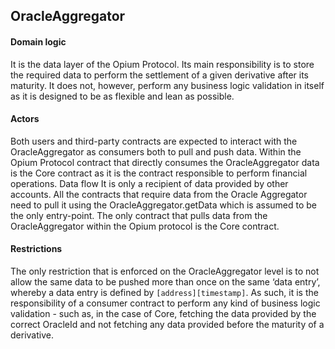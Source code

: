 ## OracleAggregator

#### Domain logic

It is the data layer of the Opium Protocol. Its main responsibility is to store the required data to perform the settlement of a given derivative after its maturity. It does not, however, perform any business logic validation in itself as it is designed to be as flexible and lean as possible.

#### Actors

Both users and third-party contracts are expected to interact with the OracleAggregator as consumers both to pull and push data. Within the Opium Protocol contract that directly consumes the OracleAggregator data is the Core contract as it is the contract responsible to perform financial operations.
Data flow
It is only a recipient of data provided by other accounts. All the contracts that require data from the Oracle Aggregator need to pull it using the OracleAggregator.getData which is assumed to be the only entry-point. The only contract that pulls data from the OracleAggregator within the Opium protocol is the Core contract.

#### Restrictions

The only restriction that is enforced on the OracleAggregator level is to not allow the same data to be pushed more than once on the same ‘data entry’, whereby a data entry is defined by `[address][timestamp]`. As such, it is the responsibility of a consumer contract to perform any kind of business logic validation - such as, in the case of Core, fetching the data provided by the correct OracleId and not fetching any data provided before the maturity of a derivative.
